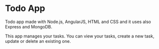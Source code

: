 # Todo App
Todo app made with Node.js, AngularJS, HTML and CSS and it uses also Express and MongoDB.

This app manages your tasks. You can view your tasks, create a new task, update or delete an existing one.
